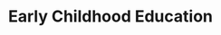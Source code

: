 ---
layout: bos_content
permalink: /featured-analysis/early-childhood-education/
title: Early Childhood Education
card:
  - title: Early Childhood Education
    body: >
      Data shows BPS prekindergarten attendees outperform their peers.  Learn how.
    img: /img/fa-early-childhood-education.jpg
    link: /featured-analysis/early-childhood-education
components:
- breadcrumbs:
  - title: Home
    url: "/"
    local: true
  - title: Featured Analysis
    url: "/featured-analysis/"
    local: true
  - current: Early Childhood Education
  - published: 4/13/17
- intro:
  - title: Early childhood education
    short_desc: >
      Research confirms that prekindergarten has a positive impact on student 
      achievement in the Boston Public Schools.  BPS currently serves approximately 
      2,500 children in pre-kindergarten classrooms, and demand increases every year.
    description: >
      Those students are part of the 90% of Boston’s 5,350 four-year-olds who are 
      enrolled in a pre-kindergarten program, in either a school or community-based 
      setting.  BPS early education programs have been recognized as among the 
      most effective in the nation at closing achievement gaps. They are content-rich 
      in science, literacy, arts and math. <blockquote>Data shows BPS prekindergarten 
      attendees outperform their peers in third and fifth grade MCAS, both in ELA 
      and in Math.</blockquote> 
    sidebar_menu: true    
- text_block:
  - title: Pre-kindergarten access
- text_col_3:
    - col: >
        <h5>Expanding seats</h5>
        <p>In FY18, Mayor Walsh will continue his successful campaign to expand BPS pre-kindergarten (K1) seats and make an investment to establish a universal pre-k infrastructure. With more than 100 additional K1 students to be served in FY18, Mayor Walsh will have added 422 K1 seats to BPS since he took office at a total investment of over $4.3 million. <a href="https://www.boston.gov/news/new-comprehensive-education-finance-reform-legislation">Mayor Walsh has also filed early education finance legislation</a> to close the “quality gap” in pre-kindergarten seats in Boston by investing in programs at BPS and in community based organizations.</p>
    - col: >
        <h5>Addressing the gap</h5>
        <p>The <a href="https://www.boston.gov/sites/default/files/boston_upk_report_april_2016.pdf">Universal Pre-Kindergarten (UPK) taskforce</a> estimates a 1,350 seat gap in Boston between the number of quality seats — roughly 4,000 — and the current number of 4-year olds (5,350). To dedicate $16.5 million to early education, this legislation would redirectthe surplus amounts generated by two Convention Center Fund revenues that are produced exclusively in Boston.</p>
    - col: >
        <h5>Strengthening programs</h5>
        <p>BPS will continue to strengthen and expand programs, particularly full-day K1 classrooms for four-year-olds. More than half of BPS early childhood classrooms haveearned accreditation from the National Association for the Education of Young Children (NAEYC), affirming that these programs offer high-quality, state-of-the-art education to help to get children off to successful starts. </p>
- grid: 
  - grid_title: More budget analysis
  - card: /featured-analysis/bps-long-term-financial-plan
  - card: /featured-analysis/bps-long-term-financial-plan
  - card: /featured-analysis/bps-long-term-financial-plan
---